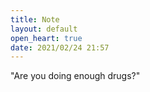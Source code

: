 ```yaml
---
title: Note
layout: default
open_heart: true
date: 2021/02/24 21:57
---
```


"Are you doing enough drugs?"
